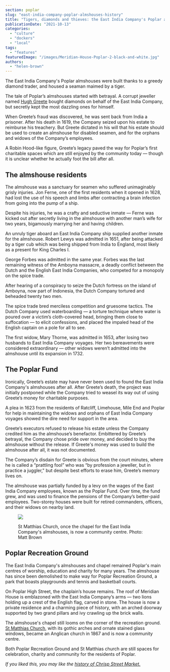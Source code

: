 ```yaml
---
section: poplar
slug: "east-india-company-poplar-almshouses-history"
title: "Tigers, diamonds and thieves: the East India Company's Poplar almshouses"
publicationDate: "2021-10-13"
categories: 
  - "culture"
  - "dockers"
  - "local"
tags: 
  - "features"
featuredImage: "/images/Meridian-House-Poplar-2-black-and-white.jpg"
authors: 
  - "helen-brown"
---
```


The East India Company's Poplar almshouses were built thanks to a greedy diamond trader, and housed a seaman maimed by a tiger.

The tale of Poplar’s almshouses started with betrayal. A corrupt jeweller named [Hugh Greete](https://www.british-history.ac.uk/survey-london/vols43-4/pp107-110) bought diamonds on behalf of the East India Company, but secretly kept the most dazzling ones for himself. 

When Greete’s fraud was discovered, he was sent back from India a prisoner. After his death in 1619, the Company seized upon his estate to reimburse his treachery. But Greete dictated in his will that his estate should be used to create an almshouse for disabled seamen, and for the orphans and widows of the Company’s employees. 

A Robin Hood-like figure, Greete’s legacy paved the way for Poplar’s first charitable spaces which are still enjoyed by the community today — though it is unclear whether he actually foot the bill after all. 

## The almshouse residents

The almshouse was a sanctuary for seamen who suffered unimaginably grisly injuries. Jon Ferne, one of the first residents when it opened in 1628, had lost the use of his speech and limbs after contracting a brain infection from going into the pump of a ship.

Despite his injuries, he was a crafty and seductive inmate — Ferne was kicked out after secretly living in the almshouse with another man’s wife for two years, bigamously marrying her and having children. 

An unruly tiger aboard an East India Company ship supplied another inmate for the almshouse. Robert Lewys was admitted in 1651, after being attacked by a tiger cub which was being shipped from India to England, most likely as a present for King Charles I.

George Forbes was admitted in the same year. Forbes was the last remaining witness of the Amboyna massacre, a deadly conflict between the Dutch and the English East India Companies, who competed for a monopoly on the spice trade.

After hearing of a conspiracy to seize the Dutch fortress on the island of Amboyna, now part of Indonesia, the Dutch Company tortured and beheaded twenty two men. 

The spice trade bred merciless competition and gruesome tactics. The Dutch Company used waterboarding — a torture technique where water is poured over a victim’s cloth-covered head, bringing them close to suffocation — to elicit confessions, and placed the impaled head of the English captain on a pole for all to see. 

The first widow, Mary Thorne, was admitted in 1653, after losing two husbands to East India Company voyages. Her two bereavements were considered extraordinary — other widows weren’t admitted into the almshouse until its expansion in 1732. 

## The Poplar Fund 

Ironically, Greete’s estate may have never been used to found the East India Company's almshouses after all. After Greete’s death, the project was initially postponed while the Company tried to weasel its way out of using Greete’s money for charitable purposes. 

A plea in 1623 from the residents of Ratcliff, Limehouse, Mile End and Poplar for help in maintaining the widows and orphans of East India Company voyages showed the dire need for support in the area. 

Greete’s executors refused to release his estate unless the Company credited him as the almshouse’s benefactor. Embittered by Greete’s betrayal, the Company chose pride over money, and decided to buy the almshouse without the release. If Greete's money was used to build the almshouse after all, it was not documented.

The Company’s disdain for Greete is obvious from the court minutes, where he is called a “prattling fool” who was “by profession a jeweller, but in practice a juggler," but despite best efforts to erase him, Greete’s memory lives on. 

The almshouse was partially funded by a levy on the wages of the East India Company employees, known as the Poplar Fund. Over time, the fund grew, and was used to finance the pensions of the Company’s better-paid employees. Two-storey houses were built for retired commanders, officers, and their widows on nearby land. 

<figure>

![](/images/MATTHIAS-CHURCH-BW-1024x683.jpg)

<figcaption>

St Matthias Church, once the chapel for the East India Company's almshouses, is now a community centre. Photo: Matt Brown

</figcaption>

</figure>

## Poplar Recreation Ground

The East India Company's almshouses and chapel remained Poplar's main centres of worship, education and charity for many years. The almshouse has since been demolished to make way for Poplar Recreation Ground, a park that boasts playgrounds and tennis and basketball courts. 

On Poplar High Street, the chaplain’s house remains. The roof of Meridian House is emblazoned with the East India Company’s arms — two lions holding up a crest of the English flag, carved in stone. The house is now a private residence and a charming piece of history, with an arched doorway supported by two grand pillars and ivy crawling up the brick walls.

The almshouse's chapel still looms on the corner of the recreation ground. [St Matthias Church,](https://poplarlondon.co.uk/church-architecture-tour/) with its gothic arches and ornate stained glass windows, became an Anglican church in 1867 and is now a community centre.

Both Poplar Recreation Ground and St Matthias church are still spaces for celebration, charity and community for the residents of Poplar.

_If you liked this, you may like the [history of Chrisp Street Market.](https://poplarlondon.co.uk/chrisp-street-market-history/)_
